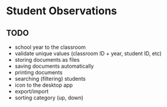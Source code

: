 # Student Observations

## TODO
- school year to the classroom
- validate unique values (classroom ID + year, student ID, etc)
- storing documents as files
- saving documents automatically
- printing documents
- searching (filtering) students
- icon to the desktop app
- export/import
- sorting category (up, down)

